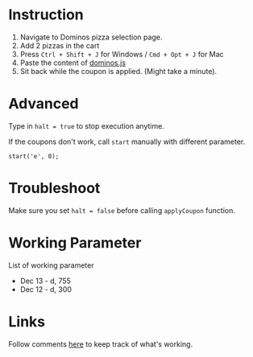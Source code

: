 Instruction
=============

1. Navigate to Dominos pizza selection page.
2. Add 2 pizzas in the cart
3. Press `Ctrl + Shift + J` for Windows / `Cmd + Opt + J` for Mac
4. Paste the content of [dominos.js](https://github.com/apoorvparijat/dominos.js/blob/master/dominos.js)
5. Sit back while the coupon is applied. (Might take a minute).


Advanced
=============

Type in `halt = true` to stop execution anytime.

If the coupons don't work, call `start` manually with different parameter.


```
start('e', 0);
```

Troubleshoot
=============

Make sure you set `halt = false` before calling `applyCoupon` function.


Working Parameter
=============

List of working parameter

- Dec 13 - d, 755
- Dec 12 - d, 300


Links
=============
Follow comments [here](http://www.savemoneyindia.com/dominos-buy-one-pizza-get-one-pizza-free-coupons-2/) to keep track of
what's working.
